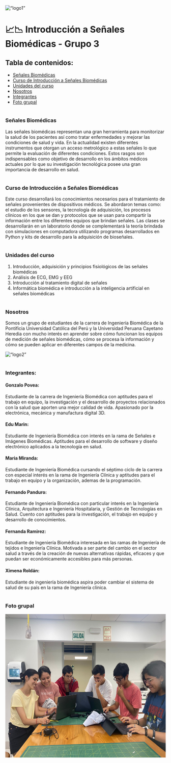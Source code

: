 
<img src="https://www.cayetano.edu.pe/cayetano/images/2018/Logo_Oficial.png" alt= “logo1” height="100">

# 📈📉 Introducción a Señales Biomédicas - Grupo 3

## Tabla de contenidos:
* [Señales Biomédicas](https://github.com/EduMV/ISB-G3/blob/main/README.md#se%C3%B1ales-biom%C3%A9dicas)
* [Curso de Introducción a Señales Biomédicas](https://github.com/EduMV/ISB-G3/blob/main/README.md#curso-de-introducci%C3%B3n-a-se%C3%B1ales-biom%C3%A9dicas)
* [Unidades del curso](https://github.com/EduMV/ISB-G3/edit/main/README.md#unidades-del-curso)
* [Nosotros](https://github.com/EduMV/ISB-G3/edit/main/README.md#nosotros)
* [Integrantes](https://github.com/EduMV/ISB-G3/edit/main/README.md#integrantes)
* [Foto grupal](https://github.com/EduMV/ISB-G3/edit/main/README.md#foto-grupal)

# 
### Señales Biomédicas
Las señales biomédicas representan una gran herramienta para monitorizar la salud de los pacientes así como tratar enfermedades y mejorar las condiciones de salud y vida. En la actualidad existen diferentes instrumentos que otorgan un acceso metrológico a estas señales lo que permite la evaluación de diferentes condiciones. Estos rasgos son indispensables como objetivo de desarrollo en los ámbitos médicos actuales  por lo que su investigación tecnológica posee una gran importancia de desarrollo en salud. 
# 

### Curso de Introducción a Señales Biomédicas
Este curso desarrollará los conocimientos necesarios para el tratamiento de señales provenientes de dispositivos médicos. Se abordaron temas como: el estudio de los sensores, la tecnología de adquisición, los procesos clínicos en los que se dan y protocolos que se usan para compartir la información entre los diferentes equipos que brindan señales. Las clases se desarrollarán en un laboratorio donde se complementará la teoría brindada con simulaciones en computadora utilizando programas desarrollados en Python y kits de desarrollo para la adquisición de bioseñales.

# 

### Unidades del curso
1. Introducción, adquisición y principios fisiológicos de las señales biomédicas
2. Análisis de ECG, EMG y EEG
3. Introducción al tratamiento digital de señales
4. Informática biomédica e introducción a la inteligencia artificial en señales biomédicas

# 
### Nosotros
Somos un grupo de estudiantes de la carrera de Ingeniería Biomédica de la Pontificia Universidad Católica del Perú y la Universidad Peruana Cayetano Heredia con mucho interés en aprender sobre cómo funcionan los equipos de medición de señales biomédicas, cómo se procesa la información y cómo se pueden aplicar en diferentes campos de la medicina.

<img src="https://cainvas-static.s3.amazonaws.com/media/user_data/cainvas-admin/heart-beat-anomaly.gif" alt= “logo2” height="150" width="700">

# 
### Integrantes:

#### Gonzalo Povea:
Estudiante de la carrera de Ingeniería Biomédica con aptitudes para el trabajo en equipo, la investigación y el desarrollo de proyectos relacionados con la salud que aporten una mejor calidad de vida. Apasionado por la electrónica, mecánica y manufactura digital 3D. 

#### Edu Marin: 
Estudiante de Ingeniería Biomédica con interés en la rama de Señales e Imágenes Biomédicas. Aptitudes para el desarrollo de software y diseño electrónico aplicados a la tecnología en salud.

#### Maria Miranda:
Estudiante de Ingeniería Biomédica cursando el séptimo ciclo de la carrera con especial interés en la rama de Ingeniería Clínica y aptitudes para el trabajo en equipo y la organización, ademas de la programación.  

#### Fernando Panduro: 
Estudiante de 
Ingeniería Biomédica con particular interés en la Ingeniería Clínica, Arquitectura e Ingeniería Hospitalaria, y Gestión de Tecnologías en Salud. Cuento con aptitudes para la investigación, el trabajo en equipo y desarrollo de conocimientos. 

#### Fernanda Ramirez:
Estudiante de Ingeniería Biomédica interesada en las ramas de Ingeniería de tejidos e Ingeniería Clínica. Motivada a ser parte del cambio en el sector salud a través de la creación de nuevas alternativas rápidas, eficaces y que puedan ser económicamente accesibles para más personas.

#### Ximena Roldán:
Estudiante de ingeniería biomédica aspira poder cambiar el sistema de salud de su país en la rama de Ingeniería clínica.

# 
### Foto grupal

<img src="foto_grupal.jpeg" alt= “logo2” height="450">
